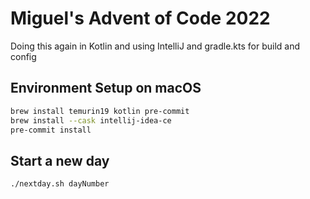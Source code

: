 # Miguel's Advent of Code 2022

Doing this again in Kotlin and using IntelliJ and gradle.kts for build and config

## Environment Setup on macOS

```sh
brew install temurin19 kotlin pre-commit
brew install --cask intellij-idea-ce
pre-commit install
```

## Start a new day

```sh
./nextday.sh dayNumber
```
